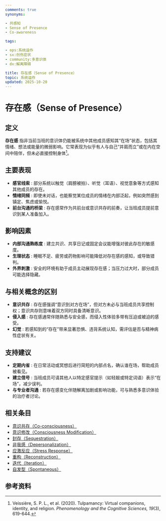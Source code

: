```yaml
---
comments: true
synonyms:

- 共感知
- Sense of Presence
- Co-awareness

tags:

- ops:系统运作
- sx:创伤症状
- community:多意识体
- dx:解离障碍

title: 存在感（Sense of Presence）
topic: 系统运作
updated: 2025-10-20
---
```


# 存在感（Sense of Presence）

## 定义

**存在感** 指非当前当班的意识体仍能被系统中其他成员感知其“在场”状态，包括其情绪、想法或能量的微弱影响。它常表现为似乎有人与自己“并肩而立”或在内在空间中陪伴，但未必直接控制身体[^存在感-1]。

## 主要表现

- **感官线索** : 部分系统以触觉（肩膀被拍）、听觉（耳语）、视觉意象等方式感知其他成员的存在。
- **情绪同频** : 即使未对话，也能察觉某位成员的情绪在内部泛起，例如突然感到镇定、焦虑或愉悦。
- **前台沟通的桥梁** : 存在感常作为共前台或意识共存的前奏，让当班成员提前意识到某人准备加入。

## 影响因素

- **内部沟通熟练度** : 建立共识、共享日记或固定会议能增强对彼此存在的敏感度。
- **生理状态** : 睡眠不足、疲劳或药物影响可能降低对存在感的感知，或导致错判。
- **外界刺激** : 安全的环境有助于成员主动展现存在感；当压力过大时，部分成员可能选择隐藏。

## 与相关概念的区别

- **意识共存** : 存在感强调“意识到对方在场”，但对方未必与当班成员共享控制权；意识共存则意味着双方同时具备清晰意识。
- **侵入感** : 存在感通常伴随熟悉与安全感，而侵入性体验多带有压迫或被迫的感受。
- **幻觉** : 若感知到的“存在”带来显著恐惧、违背系统认知，需评估是否与精神病性症状有关。

## 支持建议

- **定期内省** : 在日常活动或冥想后进行简短的内部点名，确认谁在场，帮助成员被看见。
- **建立信号** : 当班成员可请其他人以特定感官提示（如轻敲或特定词语）表示“在场”，减少误判。
- **与专业者沟通** : 若存在感变化伴随解离加剧或影响功能，可与熟悉多意识体验的治疗者讨论。

## 相关条目

- [意识共存（Co-consciousness）](Co-Consciousness.md)
- [意识修改（Consciousness Modification）](Consciousness-Modification.md)
- [封存（Sequestration）](Sequestration.md)
- [非我感（Depersonalization）](Not-Me-Feeling.md)
- [应激反应（Stress Response）](Stress-Response.md)
- [重构（Reconstruction）](Reconstruction.md)
- [迭代（Iteration）](Iteration.md)
- [自发型（Spontaneous）](Spontaneous.md)

## 参考资料

[^存在感-1]: Veissière, S. P. L., et al. (2020). Tulpamancy: Virtual companions, identity, and religion. *Phenomenology and the Cognitive Sciences, 19*(3), 619-644.
